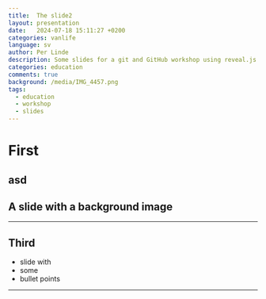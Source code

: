 ```yaml
---
title:  The slide2
layout: presentation
date:   2024-07-18 15:11:27 +0200
categories: vanlife
language: sv
author: Per Linde
description: Some slides for a git and GitHub workshop using reveal.js
categories: education
comments: true
background: /media/IMG_4457.png
tags:
  - education
  - workshop
  - slides
---
```


  # First
  asd
  ---
  ## A slide with a background image
  ---
  ## Third
  - slide with
  - some
  - bullet points
  ---